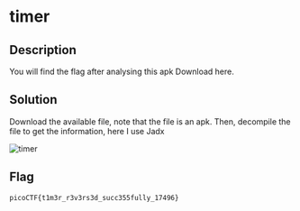 # timer

## Description
You will find the flag after analysing this apk Download here.

## Solution

Download the available file, note that the file is an apk. Then, decompile the file to get the information, here I use Jadx

![timer](https://i.imgur.com/SPQcRdA.png)
## Flag
    picoCTF{t1m3r_r3v3rs3d_succ355fully_17496}